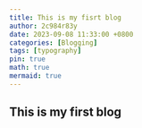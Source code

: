 ```yaml
---
title: This is my fisrt blog
author: 2c984r83y
date: 2023-09-08 11:33:00 +0800
categories: [Blogging]
tags: [typography]
pin: true
math: true
mermaid: true
---
```


## This is my first blog